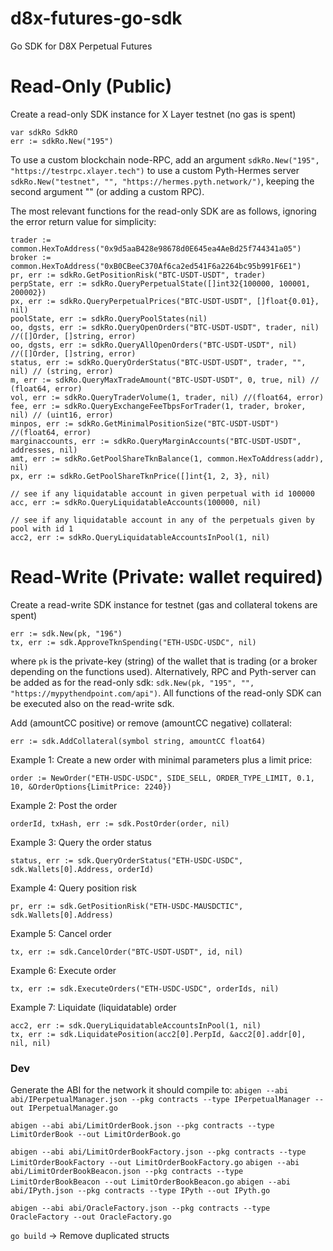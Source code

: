 # d8x-futures-go-sdk

Go SDK for D8X Perpetual Futures

# Read-Only (Public)

Create a read-only SDK instance for X Layer testnet (no gas is spent)
```
var sdkRo SdkRO
err := sdkRo.New("195")
```
To use a custom blockchain node-RPC, add an argument `sdkRo.New("195", "https://testrpc.xlayer.tech")` 
to use a custom Pyth-Hermes server  `sdkRo.New("testnet", "", "https://hermes.pyth.network/")`, keeping the second argument "" 
(or adding a custom RPC).

The most relevant functions for the read-only SDK are as follows, ignoring the error return value for simplicity:
```
trader := common.HexToAddress("0x9d5aaB428e98678d0E645ea4AeBd25f744341a05")
broker := common.HexToAddress("0xB0CBeeC370Af6ca2ed541F6a2264bc95b991F6E1")
pr, err := sdkRo.GetPositionRisk("BTC-USDT-USDT", trader)
perpState, err := sdkRo.QueryPerpetualState([]int32{100000, 100001, 200002})
px, err := sdkRo.QueryPerpetualPrices("BTC-USDT-USDT", []float{0.01}, nil)
poolState, err := sdkRo.QueryPoolStates(nil)
oo, dgsts, err := sdkRo.QueryOpenOrders("BTC-USDT-USDT", trader, nil) //([]Order, []string, error)
oo, dgsts, err := sdkRo.QueryAllOpenOrders("BTC-USDT-USDT", nil) //([]Order, []string, error)
status, err := sdkRo.QueryOrderStatus("BTC-USDT-USDT", trader, "", nil) // (string, error)
m, err := sdkRo.QueryMaxTradeAmount("BTC-USDT-USDT", 0, true, nil) // (float64, error)
vol, err := sdkRo.QueryTraderVolume(1, trader, nil) //(float64, error)
fee, err := sdkRo.QueryExchangeFeeTbpsForTrader(1, trader, broker, nil) // (uint16, error)
minpos, err := sdkRo.GetMinimalPositionSize("BTC-USDT-USDT") //(float64, error)
marginaccounts, err := sdkRo.QueryMarginAccounts("BTC-USDT-USDT", addresses, nil)
amt, err := sdkRo.GetPoolShareTknBalance(1, common.HexToAddress(addr), nil)
px, err := sdkRo.GetPoolShareTknPrice([]int{1, 2, 3}, nil)

// see if any liquidatable account in given perpetual with id 100000
acc, err := sdkRo.QueryLiquidatableAccounts(100000, nil)

// see if any liquidatable account in any of the perpetuals given by pool with id 1
acc2, err := sdkRo.QueryLiquidatableAccountsInPool(1, nil)

```
# Read-Write (Private: wallet required)
Create a read-write SDK instance for testnet (gas and collateral tokens are spent)
```
err := sdk.New(pk, "196")
tx, err := sdk.ApproveTknSpending("ETH-USDC-USDC", nil)
```
where `pk` is the private-key (string) of the wallet that is trading (or a broker depending on the functions used). Alternatively,
RPC and Pyth-server can be added as for the read-only sdk: `sdk.New(pk, "195", "", "https://mypythendpoint.com/api")`. All functions of the read-only SDK can be executed also on the read-write sdk.

Add (amountCC positive) or remove (amountCC negative) collateral:
```
err := sdk.AddCollateral(symbol string, amountCC float64) 
```

Example 1: Create a new order with minimal parameters plus a limit price:
```
order := NewOrder("ETH-USDC-USDC", SIDE_SELL, ORDER_TYPE_LIMIT, 0.1, 10, &OrderOptions{LimitPrice: 2240})
```

Example 2: Post the order
```
orderId, txHash, err := sdk.PostOrder(order, nil)
```
Example 3: Query the order status
```
status, err := sdk.QueryOrderStatus("ETH-USDC-USDC", sdk.Wallets[0].Address, orderId)
```
Example 4: Query position risk
```
pr, err := sdk.GetPositionRisk("ETH-USDC-MAUSDCTIC", sdk.Wallets[0].Address)
```
Example 5: Cancel order

```
tx, err := sdk.CancelOrder("BTC-USDT-USDT", id, nil)
```
Example 6: Execute order

```
tx, err := sdk.ExecuteOrders("ETH-USDC-USDC", orderIds, nil)
```

Example 7: Liquidate (liquidatable) order

```
acc2, err := sdk.QueryLiquidatableAccountsInPool(1, nil)
tx, err := sdk.LiquidatePosition(acc2[0].PerpId, &acc2[0].addr[0], nil, nil)
```


### Dev
Generate the ABI for the network it should compile to:
`abigen --abi abi/IPerpetualManager.json --pkg contracts --type IPerpetualManager --out IPerpetualManager.go`

`abigen --abi abi/LimitOrderBook.json --pkg contracts --type LimitOrderBook --out LimitOrderBook.go`

`abigen --abi abi/LimitOrderBookFactory.json --pkg contracts --type LimitOrderBookFactory --out LimitOrderBookFactory.go`
`abigen --abi abi/LimitOrderBookBeacon.json --pkg contracts --type LimitOrderBookBeacon --out LimitOrderBookBeacon.go`
`abigen --abi abi/IPyth.json --pkg contracts --type IPyth --out IPyth.go`

`abigen --abi abi/OracleFactory.json --pkg contracts --type OracleFactory --out OracleFactory.go`

`go build` -> Remove duplicated structs

